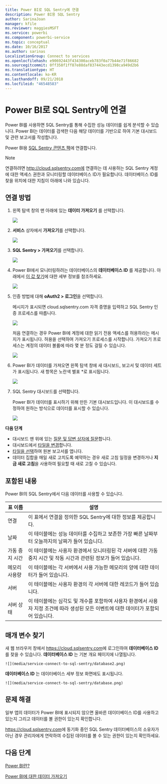 ```yaml
---
title: Power BI로 SQL Sentry에 연결
description: Power BI용 SQL Sentry
author: SarinaJoan
manager: kfile
ms.reviewer: maggiesMSFT
ms.service: powerbi
ms.component: powerbi-service
ms.topic: conceptual
ms.date: 10/16/2017
ms.author: sarinas
LocalizationGroup: Connect to services
ms.openlocfilehash: e90692443f434300aceb783f0a77b44e71f86682
ms.sourcegitcommit: 0ff358f1ff87e88daf837443ecd1398ca949d2b6
ms.translationtype: HT
ms.contentlocale: ko-KR
ms.lasthandoff: 09/21/2018
ms.locfileid: "46548583"
---
```

# <a name="connect-to-sql-sentry-with-power-bi"></a>Power BI로 SQL Sentry에 연결
Power BI를 사용하면 SQL Sentry를 통해 수집한 성능 데이터를 쉽게 분석할 수 있습니다. Power BI는 데이터를 검색한 다음 해당 데이터를 기반으로 하여 기본 대시보드 및 관련 보고서를 작성합니다.

Power BI용 [SQL Sentry 콘텐츠 팩](https://app.powerbi.com/groups/me/getdata/services/sql-sentry)에 연결합니다.

>[!NOTE]
>연결하려면 http://cloud.sqlsentry.com에 연결하는 데 사용하는 SQL Sentry 계정에 대한 액세스 권한과 모니터링할 데이터베이스 ID가 필요합니다.  데이터베이스 ID를 찾을 위치에 대한 지침이 아래에 나와 있습니다.

## <a name="how-to-connect"></a>연결 방법
1. 왼쪽 탐색 창의 맨 아래에 있는 **데이터 가져오기** 를 선택합니다.
   
   ![](media/service-connect-to-sql-sentry/pbi_getdata.png)
2. **서비스** 상자에서 **가져오기**를 선택합니다.
   
   ![](media/service-connect-to-sql-sentry/pbi_getservices.png) 
3. **SQL Sentry \> 가져오기**를 선택합니다.
   
   ![](media/service-connect-to-sql-sentry/sqlsentry.png)
4. Power BI에서 모니터링하려는 데이터베이스의 **데이터베이스 ID** 를 제공합니다. 아래에서 [이 값 찾기](#FindingParams)에 대한 세부 정보를 참조하세요.
   
   ![](media/service-connect-to-sql-sentry/img2400.png)
5. 인증 방법에 대해 **oAuth2 \> 로그인**을 선택합니다.
   
   메시지가 표시되면 cloud.sqlsentry.com 자격 증명을 입력하고 SQL Sentry 인증 프로세스를 따릅니다.
   
   ![](media/service-connect-to-sql-sentry/img6400.png)
   
   처음 연결하는 경우 Power BI에 계정에 대한 읽기 전용 액세스를 허용하라는 메시지가 표시됩니다. 허용을 선택하여 가져오기 프로세스를 시작합니다.  가져오기 프로세스는 계정의 데이터 볼륨에 따라 몇 분 정도 걸릴 수 있습니다.
   
   ![](media/service-connect-to-sql-sentry/img7400.png)
6. Power BI가 데이터를 가져오면 왼쪽 탐색 창에 새 대시보드, 보고서 및 데이터 세트가 표시됩니다. 새 항목은 노란색 별표 \*로 표시됩니다.
   
   ![](media/service-connect-to-sql-sentry/img8200.png)
7. SQL Sentry 대시보드를 선택합니다.
   
   Power BI가 데이터를 표시하기 위해 만든 기본 대시보드입니다. 이 대시보드를 수정하여 원하는 방식으로 데이터를 표시할 수 있습니다.
   
   ![](media/service-connect-to-sql-sentry/img9dashboard800.png)

**다음 단계**

* 대시보드 맨 위에 있는 [질문 및 답변 상자에 질문](consumer/end-user-q-and-a.md)합니다.
* 대시보드에서 [타일을 변경](service-dashboard-edit-tile.md)합니다.
* [타일을 선택](consumer/end-user-tiles.md)하여 원본 보고서를 엽니다.
* 데이터 집합을 매일 새로 고치도록 예약하는 경우 새로 고침 일정을 변경하거나 **지금 새로 고침**을 사용하여 필요할 때 새로 고칠 수 있습니다.

## <a name="whats-included"></a>포함된 내용
Power BI의 SQL Sentry에서 다음 데이터를 사용할 수 있습니다.

| 표 이름 | 설명 |
| --- | --- |
| 연결 |이 표에서 연결을 정의한 SQL Sentry에 대한 정보를 제공합니다. |
| 날짜<br /> |이 테이블에는 성능 데이터를 수집하고 보존한 가장 빠른 날짜부터 오늘까지의 날짜가 들어 있습니다. |
| 가동 중지 시간<br /> |이 테이블에는 사용자 환경에서 모니터링된 각 서버에 대한 가동 중지 시간 및 작동 시간과 관련된 정보가 들어 있습니다. |
| 메모리 사용량<br /> |이 테이블에는 각 서버에서 사용 가능한 메모리의 양에 대한 데이터가 들어 있습니다.<br /> |
| 서버<br /> |이 테이블에는 사용자 환경의 각 서버에 대한 레코드가 들어 있습니다. |
| 서버 상태<br /> |이 테이블에는 심각도 및 개수를 포함하여 사용자 환경에서 사용자 지정 조건에 따라 생성된 모든 이벤트에 대한 데이터가 포함되어 있습니다. |

<a name="FindingParams"></a>

## <a name="finding-parameters"></a>매개 변수 찾기
새 웹 브라우저 창에서 <https://cloud.sqlsentry.com>에 로그인하여 **데이터베이스 ID**를 찾을 수 있습니다.  **데이터베이스 ID** 는 기본 개요 페이지에 나열됩니다.

    ![](media/service-connect-to-sql-sentry/database2.png)

**데이터베이스 ID** 는 데이터베이스 세부 정보 화면에도 표시됩니다.

    ![](media/service-connect-to-sql-sentry/database.png)


## <a name="troubleshooting"></a>문제 해결
일부 앱의 데이터가 Power BI에 표시되지 않으면 올바른 데이터베이스 ID를 사용하고 있는지 그리고 데이터를 볼 권한이 있는지 확인합니다. 

<https://cloud.sqlsentry.com>에 동기화 중인 SQL Sentry 데이터베이스의 소유자가 아닌 경우 관리자에게 연락하여 수집된 데이터를 볼 수 있는 권한이 있는지 확인하세요.

## <a name="next-steps"></a>다음 단계
[Power BI란?](power-bi-overview.md)

[Power BI에 대한 데이터 가져오기](service-get-data.md)

